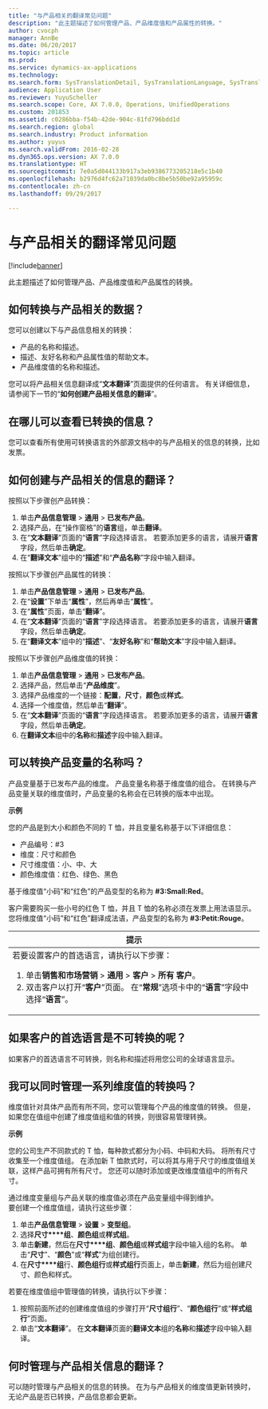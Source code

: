 ```yaml
---
title: "与产品相关的翻译常见问题"
description: "此主题描述了如何管理产品、产品维度值和产品属性的转换。"
author: cvocph
manager: AnnBe
ms.date: 06/20/2017
ms.topic: article
ms.prod: 
ms.service: dynamics-ax-applications
ms.technology: 
ms.search.form: SysTranslationDetail, SysTranslationLanguage, SysTranslationList
audience: Application User
ms.reviewer: YuyuScheller
ms.search.scope: Core, AX 7.0.0, Operations, UnifiedOperations
ms.custom: 201853
ms.assetid: c0286bba-f54b-42de-904c-81fd796bdd1d
ms.search.region: global
ms.search.industry: Product information
ms.author: yuyus
ms.search.validFrom: 2016-02-28
ms.dyn365.ops.version: AX 7.0.0
ms.translationtype: HT
ms.sourcegitcommit: 7e0a5d044133b917a3eb9386773205218e5c1b40
ms.openlocfilehash: b2976d4fc62a71039da0bc8be5b50be92a95959c
ms.contentlocale: zh-cn
ms.lasthandoff: 09/29/2017

---
```


# <a name="product-related-translations-faq"></a>与产品相关的翻译常见问题

[!include[banner](../includes/banner.md)]


此主题描述了如何管理产品、产品维度值和产品属性的转换。 

<a name="what-product-related-data-can-be-translated"></a>如何转换与产品相关的数据？
--------------------------------------------

您可以创建以下与产品信息相关的转换：
-   产品的名称和描述。
-   描述、友好名称和产品属性值的帮助文本。
-   产品维度值的名称和描述。

您可以将产品相关信息翻译成“**文本翻译**”页面提供的任何语言。 有关详细信息，请参阅下一节的“**如何创建产品相关信息的翻译**”。

## <a name="where-can-i-view-the-translated-information"></a>在哪儿可以查看已转换的信息？
您可以查看所有使用可转换语言的外部源文档中的与产品相关的信息的转换，比如发票。

## <a name="how-do-i-create-translations-for-productrelated-information"></a>如何创建与产品相关的信息的翻译？
按照以下步骤创产品转换：
1.  单击**产品信息管理** &gt; **通用** &gt; **已发布产品**。
2.  选择产品，在“操作窗格”的**语言**组，单击**翻译**。
3.  在“**文本翻译**”页面的“**语言**”字段选择语言。 若要添加更多的语言，请展开**语言**字段，然后单击**确定**。
4.  在“**翻译文本**”组中的“**描述**”和“**产品名称**”字段中输入翻译。

按照以下步骤创产品属性的转换：
1.  单击**产品信息管理** &gt; **通用** &gt; **已发布产品**。
2.  在“**设置**”下单击“**属性**”，然后再单击“**属性**”。
3.  在“**属性**”页面，单击“**翻译**”。
4.  在“**文本翻译**”页面的“**语言**”字段选择语言。 若要添加更多的语言，请展开**语言**字段，然后单击**确定**。
5.  在“**翻译文本**”组中的“**描述**”、“**友好名称**”和“**帮助文本**”字段中输入翻译。

按照以下步骤创产品维度值的转换：
1.  单击**产品信息管理** &gt; **通用** &gt; **已发布产品**。
2.  选择产品，然后单击“**产品维度**”。
3.  选择产品维度的一个链接：**配置**，**尺寸**，**颜色**或**样式**。
4.  选择一个维度值，然后单击“**翻译**”。
5.  在“**文本翻译**”页面的“**语言**”字段选择语言。 若要添加更多的语言，请展开**语言**字段，然后单击**确定**。
6.  在**翻译文本**组中的**名称**和**描述**字段中输入翻译。

## <a name="can-the-names-of-product-variants-be-translated"></a>可以转换产品变量的名称吗？
产品变量基于已发布产品的维度。 产品变量名称基于维度值的组合。 在转换与产品变量关联的维度值时，产品变量的名称会在已转换的版本中出现。  

**示例**  

您的产品是到大小和颜色不同的 T 恤，并且变量名称基于以下详细信息：
-   产品编号：\#3
-   维度：尺寸和颜色
-   尺寸维度值：小、中、大
-   颜色维度值：红色、绿色、黑色

基于维度值“小码”和“红色”的产品变型的名称为 **\#3:Small:Red**。  

客户需要购买一些小号的红色 T 恤，并且 T 恤的名称必须在发票上用法语显示。 您将维度值“小码”和“红色”翻译成法语，产品变型的名称为 **\#3:Petit:Rouge**。
<table>
<colgroup>
<col width="100%" />
</colgroup>
<thead>
<tr class="header">
<th><strong>提示</strong></th>
</tr>
</thead>
<tbody>
<tr class="odd">
<td>若要设置客户的首选语言，请执行以下步骤：
<ol>  
<li>单击<strong>销售和市场营销</strong> &gt; <strong>通用</strong> &gt; <strong>客户</strong> &gt; <strong>所有</strong> <strong>客户</strong>。</li>
<li>双击客户以打开“<strong>客户</strong>”页面。 在“<strong>常规</strong>”选项卡中的“<strong>语言</strong>”字段中选择“<strong>语言</strong>”。</li>
</ol></td>
</tr>
</tbody>
</table>

## <a name="what-happens-if-a-customer-has-a-preferred-language-for-which-no-translations-are-available"></a>如果客户的首选语言是不可转换的呢？
如果客户的首选语言不可转换，则名称和描述将用您公司的全球语言显示。

## <a name="can-i-manage-translations-for-a-series-of-dimension-values-at-the-same-time"></a>我可以同时管理一系列维度值的转换吗？
维度值针对具体产品而有所不同，您可以管理每个产品的维度值的转换。 但是，如果您在值组中创建了维度值组和值的转换，则很容易管理转换。   

**示例**  

您的公司生产不同款式的 T 恤，每种款式都分为小码、中码和大码。 将所有尺寸收集至一个维度值组。 在添加新 T 恤款式时，可以将其与用于尺寸的维度值组关联，这样产品可拥有所有尺寸。 您还可以随时添加或更改维度值组中的所有尺寸。  

通过维度变量组与产品关联的维度值必须在产品变量组中得到维护。   
要创建一个维度值组，请执行这些步骤：
1.  单击**产品信息管理** &gt; **设置** &gt; **变型组**。
2.  选择**尺寸****组**、**颜色组**或**样式组**。
3.  单击**新建**，然后在**尺寸****组**、**颜色组**或**样式组**字段中输入组的名称。 单击“**尺寸**”、“**颜色**”或“**样式**”为组创建行。
4.  在**尺寸****组**行、**颜色****组****行**或**样式组行**页面上，单击**新建**，然后为组创建尺寸、颜色和样式。

若要在维度值组中管理值的转换，请执行以下步骤：
1.  按照前面所述的创建维度值组的步骤打开“**尺寸组行**”、“**颜色组行**”或“**样式组行**”页面。
2.  单击“**文本翻译**”。 在**文本翻译**页面的**翻译文本**组的**名称**和**描述**字段中输入翻译。

## <a name="when-can-translations-of-productrelated-information-be-managed"></a>何时管理与产品相关信息的翻译？
可以随时管理与产品相关的信息的转换。 在为与产品相关的维度值更新转换时，无论产品是否已转换，产品信息都会更新。






